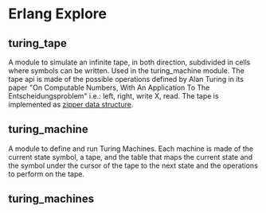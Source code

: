 # Erlang Explore

## turing_tape

A module to simulate an infinite tape, in both direction, subdivided in cells where symbols can be written. Used in the turing_machine module. The tape api is made of the possible operations defined by Alan Turing in its paper "On Computable Numbers, With An Application To The Entscheidungsproblem" i.e.: left, right, write X, read. The tape is implemented as [zipper data structure](https://en.wikipedia.org/wiki/Zipper_\(data_structure\)).

## turing_machine

A module to define and run Turing Machines. Each machine is made of the current state symbol, a tape, and the table that maps the current state and the symbol under the cursor of the tape to the next state and the operations to perform on the tape.

## turing_machines